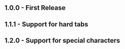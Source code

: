 ## 1.0.0 - First Release

## 1.1.1 - Support for hard tabs

## 1.2.0 - Support for special characters
